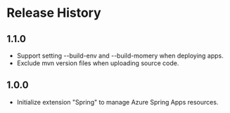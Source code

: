 Release History
===============
1.1.0
---
* Support setting --build-env and --build-momery when deploying apps.
* Exclude mvn version files when uploading source code.

1.0.0
---
* Initialize extension "Spring" to manage Azure Spring Apps resources.